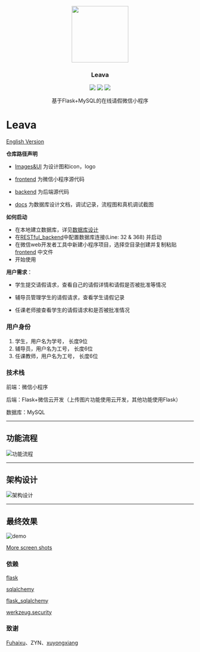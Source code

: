<p align="center">
  <a href="https://github.com/joey66666/Leava">
    <img src="https://github.com/joey66666/Leava/blob/master/docs/logo/Leava.png"  width="152">
  </a>
  <h3 align="center">Leava</h3>
  <p align="center">
    <a href="https://github.com/joey66666/Leava/blob/master/LICENSE_cn"><img src="https://img.shields.io/badge/%E8%AE%B8%E5%8F%AF%E8%AF%81-%E5%8F%8D996-red.svg?style=popout-square"></a>
    <a href="https://github.com/joey66666/Leava/blob/master/README_en.md"><img src="https://img.shields.io/badge/doc-English-blue.svg?style=popout-square"></a>
    <a href="http://hits.dwyl.io/joey66666/Leava" alt="hit count"><img src="http://hits.dwyl.io/joey66666/Leava.svg" /></a> 
  </p>
  <p align="center">
    基于Flask+MySQL的在线请假微信小程序<br>
  </p>
</p>

# Leava

[English Version](https://github.com/joey66666/Leava/blob/master/README_en.md)

**仓库路径声明**

- [Images&UI](https://github.com/joey66666/Leava/tree/master/Images%26UI/UI%E5%9B%BEpng) 为设计图和icon，logo

- [frontend](https://github.com/joey66666/Leava/tree/master/frontend) 为微信小程序源代码

- [backend](https://github.com/joey66666/Leava/tree/master/backend) 为后端源代码

- [docs](https://github.com/joey66666/Leava/tree/master/docs) 为数据库设计文档，调试记录，流程图和真机调试截图

**如何启动**

- 在本地建立数据库，详见[数据库设计](https://github.com/joey66666/Leava/blob/master/docs/%E5%B0%8F%E7%A8%8B%E5%BA%8F%E6%95%B0%E6%8D%AE%E5%BA%93%E8%AE%BE%E8%AE%A1.md)
- 在[RESTful_backend](https://github.com/joey66666/Leava/tree/master/backend/RESTful_backend.py)中配置数据库连接(Line: 32 & 368) 并启动
- 在微信web开发者工具中新建小程序项目，选择空目录创建并复制粘贴 [frontend](https://github.com/joey66666/Leava/tree/master/frontend) 中文件
- 开始使用

**用户需求**：

- 学生提交请假请求，查看自己的请假详情和请假是否被批准等情况

- 辅导员管理学生的请假请求，查看学生请假记录

- 任课老师接查看学生的请假请求和是否被批准情况

### 用户身份

1. 学生，用户名为学号， 长度9位
2. 辅导员，用户名为工号， 长度6位
3. 任课教师，用户名为工号， 长度6位

### 技术栈

前端：微信小程序

后端：Flask+微信云开发（上传图片功能使用云开发，其他功能使用Flask）

数据库：MySQL

***

## 功能流程

![功能流程](https://github.com/joey66666/Leava/blob/master/docs/%E8%AF%B7%E5%81%87%E7%B3%BB%E7%BB%9F%E6%B5%81%E7%A8%8B%E5%8A%9F%E8%83%BD%E5%9B%BE.jpg)

***

## 架构设计

![ 架构设计](https://github.com/joey66666/Leava/blob/master/docs/%E8%AF%B7%E5%81%87%E7%B3%BB%E7%BB%9F%E6%9E%B6%E6%9E%84%E8%AE%BE%E8%AE%A1.jpg)

***

## 最终效果

![demo](https://github.com/joey66666/Leava/blob/master/docs/final_demo.jpg)

[More screen shots](https://github.com/joey66666/Leava/tree/master/docs/screenshot)

### 依赖

[flask](https://github.com/pallets/flask)

[sqlalchemy](https://github.com/zzzeek/sqlalchemy)

[flask_sqlalchemy](https://github.com/pallets/flask-sqlalchemy)

[werkzeug.security](https://github.com/pallets/werkzeug)

### 致谢

[Fuhaixu](https://github.com/Fuhaixu)、ZYN、[xuyongxiang](https://github.com/xuyongxiang134)

